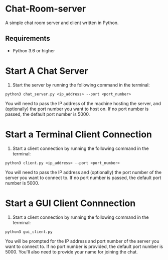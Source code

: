 # Chat-Room-server
A simple chat room server and client written in Python.

## Requirements
* Python 3.6 or higher

# Start A Chat Server
1. Start the server by running the following command in the terminal:
```
python3 chat_server.py <ip_address> --port <port_number>
```
You will need to pass the IP address of the machine hosting the server, and (optionally) the port number you want to host on. If no port number is passed, the default port number is 5000.

# Start a Terminal Client Connection
1. Start a client connection by running the following command in the terminal:
```
python3 client.py <ip_address> --port <port_number>
```
You will need to pass the IP address and (optionally) the port number of the server you want to connect to. If no port number is passed, the default port number is 5000.

# Start a GUI Client Connnection
1. Start a client connection by running the following command in the terminal:
```
python3 gui_client.py
```
You will be prompted for the IP address and port number of the server you want to connect to. If no port number is provided, the default port number is 5000.
You'll also need to provide your name for joining the chat.
